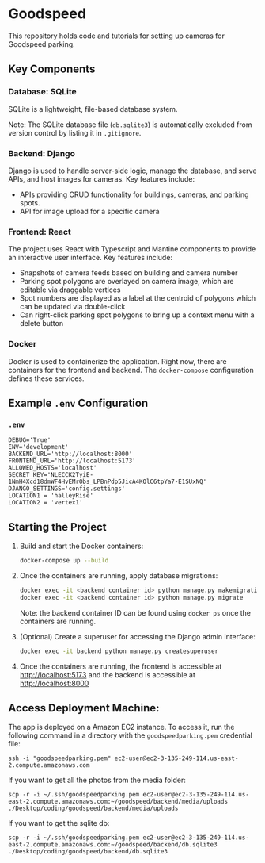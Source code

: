 # Goodspeed
This repository holds code and tutorials for setting up cameras for Goodspeed parking.

## Key Components

### Database: SQLite
SQLite is a lightweight, file-based database system.

Note: The SQLite database file (`db.sqlite3`) is automatically excluded from version control by listing it in `.gitignore`.

### Backend: Django
Django is used to handle server-side logic, manage the database, and serve APIs, and host images for cameras. Key features include:

- APIs providing CRUD functionality for buildings, cameras, and parking spots.
- API for image upload for a specific camera

### Frontend: React
The project uses React with Typescript and Mantine components to provide an interactive user interface. Key features include:

- Snapshots of camera feeds based on building and camera number
- Parking spot polygons are overlayed on camera image, which are editable via draggable vertices
- Spot numbers are displayed as a label at the centroid of polygons which can be updated via double-click
- Can right-click parking spot polygons to bring up a context menu with a delete button

### Docker
Docker is used to containerize the application. Right now, there are containers for the frontend and backend. The `docker-compose` configuration defines these services.

## Example `.env` Configuration

### `.env`
```env
DEBUG='True'
ENV='development'
BACKEND_URL='http://localhost:8000'
FRONTEND_URL='http://localhost:5173'
ALLOWED_HOSTS='localhost'
SECRET_KEY='NLECCK2TyiE-1NmH4Xcd18dmWF4HvEMrObs_LPBnPdp5JicA4KOlC6tpYa7-E1SUxNQ'
DJANGO_SETTINGS='config.settings'
LOCATION1 = 'halleyRise'
LOCATION2 = 'vertex1'
```

## Starting the Project

1. Build and start the Docker containers:
   ```bash
   docker-compose up --build
   ```

2. Once the containers are running, apply database migrations:
   ```bash
   docker exec -it <backend container id> python manage.py makemigrations
   docker exec -it <backend container id> python manage.py migrate
   ```

   Note: the backend container ID can be found using ```docker ps``` once the containers are running.

3. (Optional) Create a superuser for accessing the Django admin interface:
   ```bash
   docker exec -it backend python manage.py createsuperuser
   ```

4. Once the containers are running, the frontend is accessible at [http://localhost:5173](http://localhost:5173) and the backend is accessible at [http://localhost:8000](http://localhost:8000)

## Access Deployment Machine:

The app is deployed on a Amazon EC2 instance. To access it, run the following command in a directory with the ```goodspeedparking.pem``` credential file:

```
ssh -i "goodspeedparking.pem" ec2-user@ec2-3-135-249-114.us-east-2.compute.amazonaws.com
```

If you want to get all the photos from the media folder:
```
scp -r -i ~/.ssh/goodspeedparking.pem ec2-user@ec2-3-135-249-114.us-east-2.compute.amazonaws.com:~/goodspeed/backend/media/uploads ./Desktop/coding/goodspeed/backend/media/uploads
```

If you want to get the sqlite db:
```
scp -r -i ~/.ssh/goodspeedparking.pem ec2-user@ec2-3-135-249-114.us-east-2.compute.amazonaws.com:~/goodspeed/backend/db.sqlite3 ./Desktop/coding/goodspeed/backend/db.sqlite3
```

